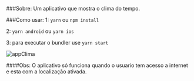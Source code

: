 ###Sobre:
Um aplicativo que mostra o clima do tempo.

###Como usar:
1: `yarn` ou `npm install`

2: `yarn android` ou `yarn ios`

3: para executar o bundler use `yarn start`

![appClima](https://user-images.githubusercontent.com/44711086/87836167-8feac000-c865-11ea-8e1c-af7b870889d3.jpeg)

####Obs: O aplicativo só funciona quando o usuario tem acesso a internet e esta com a localização ativada.

